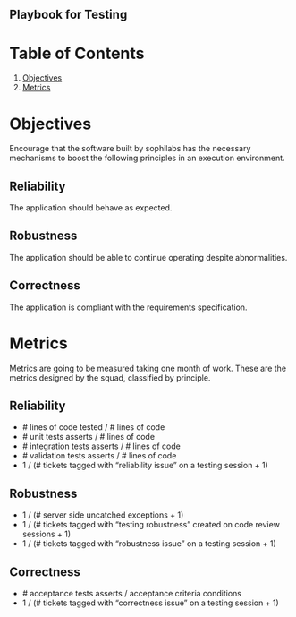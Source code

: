 ## Playbook for Testing

# Table of Contents

1. [Objectives](#objectives)
2. [Metrics](#metrics)

# Objectives

Encourage that the software built by sophilabs has the necessary mechanisms to boost the following principles in an execution environment.

## Reliability
The application should behave as expected.

## Robustness
The application should be able to continue operating despite abnormalities.

## Correctness
The application is compliant with the requirements specification.

# Metrics

Metrics are going to be measured taking one month of work. These are the metrics designed by the squad, classified by principle.

## Reliability

* \# lines of code tested / \# lines of code
* \# unit tests asserts / \# lines of code
* \# integration tests asserts / \# lines of code
* \# validation tests asserts / \# lines of code
* 1 / (\# tickets tagged with “reliability issue” on a testing session + 1)

## Robustness

* 1 / (\# server side uncatched exceptions + 1)
* 1 / (\# tickets tagged with “testing robustness” created on code review sessions + 1)
* 1 / (\# tickets tagged with “robustness issue” on a testing session + 1)

## Correctness

* \# acceptance tests asserts / acceptance criteria conditions
* 1 / (\# tickets tagged with “correctness issue” on a testing session + 1)

